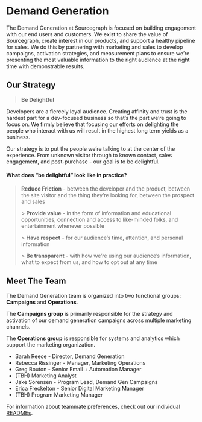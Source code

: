 # Demand Generation

The Demand Generation at Sourcegraph is focused on building engagement with our end users and customers. We exist to share the value of Sourcegraph, create interest in our products, and support a healthy pipeline for sales. We do this by partnering with marketing and sales to develop campaigns, activation strategies, and measurement plans to ensure we’re presenting the most valuable information to the right audience at the right time with demonstrable results.

## Our Strategy

> **Be Delightful**

<p>Developers are a fiercely loyal audience. Creating affinity and trust is the hardest part for a dev-focused business so that’s the part we’re going to focus on. We firmly believe that focusing our efforts on delighting the people who interact with us will result in the highest long term yields as a business. </p>

<p>Our strategy is to put the people we’re talking to at the center of the experience. From unknown visitor through to known contact, sales engagement, and post-purchase - our goal is to be delightful.</p>

#### What does “be delightful” look like in practice?

> **Reduce Friction** - between the developer and the product, between the site visitor and the thing they’re looking for, between the prospect and sales </p> > **Provide value** - in the form of information and educational opportunities, connection and access to like-minded folks, and entertainment whenever possible</p> > **Have respect** - for our audience’s time, attention, and personal information</p> > **Be transparent** - with how we’re using our audience’s information, what to expect from us, and how to opt out at any time

## Meet The Team

The Demand Generation team is organized into two functional groups: **Campaigns** and **Operations**.

The **Campaigns group** is primarily responsible for the strategy and activation of our demand generation campaigns across multiple marketing channels.

The **Operations group** is responsible for systems and analytics which support the marketing organization.

- Sarah Reece - Director, Demand Generation
- Rebecca Rissinger - Manager, Marketing Operations
- Greg Bouton - Senior Email + Automation Manager
- (TBH) Marketing Analyst
- Jake Sorensen - Program Lead, Demand Gen Campaigns
- Erica Freckelton - Senior Digital Marketing Manager
- (TBH) Program Marketing Manager

For information about teammate preferences, check out our individual [READMEs](demand-gen-bios.md).
